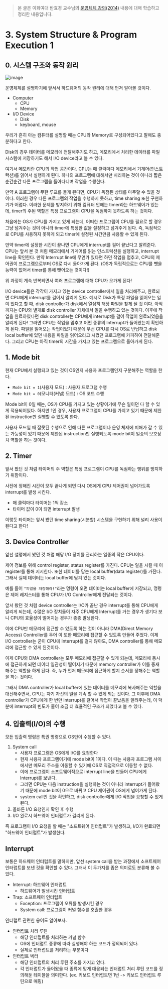 > 본 글은 이화여대 반효경 교수님의 [운영체제 강의(2014)](http://www.kocw.net/home/search/kemView.do?kemId=1046323) 내용에 대해 학습하고 정리한 내용입니다. 


# 3. System Structure & Program Execution 1

## 0. 시스템 구조와 동작 원리

![image](https://user-images.githubusercontent.com/45652743/146121596-af90a418-b292-4ae4-bcfb-235af6e34937.png)

운영체제를 설명하기에 앞서서 하드웨어의 동작 원리에 대해 먼저 알아볼 것이다. 

- Computer
	- CPU
	- Memory
- I/O Device
	- Disk
	- keyboard, mouse

우리가 흔히 아는 컴퓨터를 설명할 때는 CPU와 Memory로 구성되어있다고 말해도 충분하다고 한다. 

Disk의 경우 데이터를 메모리에 전달해주기도 하고, 메모리에서 처리한 데이터를 파일 시스템에 저장하기도 해서 I/O device라고 볼 수 있다.

여기서 메모리란 CPU의 작업 공간이다. CPU는 매 클럭마다 메모리에서 기계어(인스트럭션)를 읽어서 실행하게 된다. 하나의 프로그램에 대해서만 처리하는 것이 아니라 짧은 순간순간 다른 프로그램을 돌아다니며 작업을 수행한다. 

만약 A 프로그램이 무한 루프를 돌게 된다면, CPU가 독점된 상태를 마주할 수 있을 것이다.
이러한 경우 다른 프로그램의 작업을 수행하지 못하고, time sharing 또한 구현하기가 어렵다. 이러한 문제를 방지하기 위해 컴퓨터 안에는 timer라는 하드웨어가 있는데, timer의 주된 역할은 특정 프로그램이 CPU을 독점하지 못하도록 하는 것이다. 

처음에는 OS가 CPU를 가지고 있게 되는데, 어떠한 프로그램이 CPU를 필요로 할 경우 그냥 넘겨주는 것이 아니라 timer에 특정한 값을 설정하고 넘겨주게 된다. 즉, 독점적으로 CPU를 사용하지 못하게 되고 timer에 설정된 시간만큼 사용할 수 있게 된다. 

만약 timer에 설정한 시간이 끝나면 CPU에게 interrupt를 걸어 끝났다고 알려준다. CPU는 앞서 본 것 처럼 메모리에서 기계어를 읽는 인스트럭션을 실행하고, interrupt line을 확인한다. 만약 Interrupt line에 무언가 있다면 하던 작업을 멈추고, CPU의 제어권이 프로그램으로부터 OS로 다시 돌아가게 된다. (OS가 독립적으로는 CPU를 뺏을 능력이 없어서 timer를 통해 뺏어오는 것이다!)

위 과정이 계속 반복되면서 여러 프로그램에 대해 CPU가 오가게 된다! 

I/O device들은 각각이 가지고 있는 device controller에서 일을 처리해주고, 완료되면 CPU에게 interrupt를 걸어서 알리게 된다. 예시로 Disk가 특정 파일을 읽어오는 일이 있다고 할 때, disk controller가 disk에서 열심히 해당 파일을 찾게 될 것 이다. 아직까지는 CPU와 별개로 disk controller 자체에서 일을 수행하고 있는 것이다. 이후에 작업을 완료하였다면 disk controller는 CPU에게 interrupt를 걸어 작업이 완료되었음을 알리게 된다! 그러면 CPU는 작업을 멈추고 어떤 종류의 Interrupt가 들어왔는지 확인하게 된다. 파일을 읽어오는 작업이었기 때문에 우선 CPU를 다시 OS로 반납하고 disk local buffer에 있던 내용을 파일을 읽어오라고 시켰던 프로그램에 카피하여 전달해준다. 그리고 CPU는 아직 timer의 시간을 가지고 있는 프로그램으로 돌아가게 된다. 

## 1. Mode bit

현재 CPU에서 실행되고 있는 것이 OS인지 사용자 프로그램인지 구분해주는 역할을 한다. 

- `Mode bit = 1`(사용자 모드) : 사용자 프로그램 수행
- `Mode bit = 0`(모니터(커널) 모드) : OS 코드 수행

Mode bit이 0일 때는, OS가 CPU를 가지고 있는 상황이기에 무슨 일이던 다 할 수 있게 적용되어있다. 하지만 1인 경우, 사용자 프로그램이 CPU를 가지고 있기 때문에 제한된 instruction만 실행할 수 있도록 한다. 

사용자 모드일 때 잘못된 수행으로 인해 다른 프로그램이나 운영 체제에 피해가 갈 수 있는 가능성이 있기 때문에 제한된 instruction만 실행되도록 mode bit이 일종의 보호장치 역할을 하는 것이다. 

## 2. Timer 

앞서 봤던 것 처럼 타이머의 주 역할은 특정 프로그램이 CPU를 독점하는 행위를 방지하기 위함이다. 

사전에 정해진 시간이 모두 끝나게 되면 다시 OS에게 CPU 제어권이 넘어가도록 interrupt를 발생 시킨다. 

- 매 클럭마다 타이머는 1씩 감소
- 타이머 값이 0이 되면 interrupt	발생

이렇듯 타이머는 앞서 봤던 time sharing(시분할) 시스템을 구현하기 위해 널리 사용이 된다고 한다!

## 3. Device Controller 

앞선 설명에서 봤던 것 처럼 해당 I/O 장치를 관리하는 일종의 작은 CPU이다. 

제어 정보를 위해 control register, status register를 가진다. CPU는 일을 시킬 때 이 register를 통해 지시한다. 또한 데이터를 담는 local buffer(data register)를 가진다. 그래서 실제 데이터는 local buffer에 담겨 있는 것이다. 

예를 들어 `"파일을 저장해라!"`라는 명령이 오면 데이터는 local buffer에 저장되고, 명령은 제어 레지스터를 통해 CPU가 I/O Controller에게 전달되는 것이다. 

앞서 봤던 것 처럼 device controller는 I/O가 끝난 경우 interrupt를 통해 CPU에게 알리게 되는데, 수많은 I/O 장치들이 자주 CPU에게 Interrupt를 거는 경우가 생기다 보니 CPU의 효율성이 떨어지는 경우가 종종 발생한다. 

이에 CPU만 메모리에 접근할 수 있도록 하는 것이 아니라 DMA(Direct Memory Access) Controller를 두어 이 또한 메모리에 접근할 수 있도록 만들어 주었다. 이제 I/O controller는 굳이 CPU에 Interrupt를 걸지 않아도, DMA controller를 통해 메모리에 접근할 수 있게 된것이다.

이제 CPU와 DMA controller는 모두 메모리에 접근할 수 있게 되는데, 메모리에 동시에 접근하게 되면 데이터 일관성이 떨어지기 때문에 memory controller가 이를 중재해주는 역할을 하게 된다. 즉, 누가 먼저 메모리에 접근하게 할지 순서를 정해주는 역할을 하는 것이다.

그래서 DMA controller가 local buffer에 있는 데이터를 메모리에 복사해주는 역할을 대신해주면서, CPU는 자기 자신의 일을 계속 할 수 있게 되는 것이다. 그 이후에 DMA controller가 CPU에게 한 번만 interrupt를 걸어서 작업이 끝났음을 알려주는데, 이 덕분에 interrupt의 빈도가 줄어 조금 더 효율적인 구조가 되었다고 볼 수 있다. 

## 4. 입출력(I/O)의 수행

모든 입출력 명령은 특권 명령으로 OS만이 수행할 수 있다. 

1. System call
	- 사용자 프로그램은 OS에게 I/O를 요청한다 
	- 현재 사용자 프로그램이기에 mode bit이 1이다. 이 때는 사용자 프로그램 사이에서만 메모리 주소를 이동할 수 있기에 OS로 직접적으로 이동할 수 없다.
	- 이에 프로그램이 소프트웨어적으로 interrupt line을 만들어 CPU에게 Interrupt를 보낸다.
	- 그러면 CPU는 다음 instruction을 실행하는 것이 아니라 interrupt가 들어왔기 때문에 mode bit이 0으로 바뀌고 CPU 제어권이 OS에게 넘어가게 된다.
	- system call인 것을 확인하고, disk controller에게 I/O 작업을 요청할 수 있게 된다. 
2.  올바른 I/O 요청인지 확인 후 수행
3. I/O 완료시 하드웨어 인터럽트가 걸리게 된다. 

즉 프로그램이 I/O 요청을 할 때는 "소프트웨어 인터럽트"가 발생하고, I/O가 완료되면 "하드웨어 인터럽트"가 발생한다. 

## Interrupt

보통은 하드웨어 인터럽트를 말하지만, 앞선 system call을 받는 과정에서 소프트웨어 인터럽트를 보낸 것을 확인할 수 있다. 그래서 이 두가지를 좁은 의미로도 분류해 볼 수 있다.

- Interrupt: 하드웨어 인터럽트
	- 하드웨어가 발생시킨 인터럽트
- Trap: 소프트웨어 인터럽트 
	- Exception: 프로그램이 오류를 발생시킨 경우
	- System call: 프로그램이 커널 함수를 호출한 경우

인터럽트 관련한 용어도 알아보자. 

- 인터럽트 처리 루틴
	- 해당 인터럽트를 처리하는 커널 함수
	- OS에 인터럽트 종류에 따라 실행해야 하는 코드가 정의되어 있다. 
	- 실제로 인터럽트를 처리하는 부분이다
- 인터럽트 벡터
	- 해당 인터럽트의 처리 루틴 주소를 가지고 있다.
	- 각 인터럽트가 들어왔을 때 종류에 맞게 대응되는 인터럽트 처리 루틴 코드를 정의해둔 테이블을 의미한다. (ex. 키보드 인터럽트면 1번 -> 키보드 인터럽트 루틴으로 매핑)
